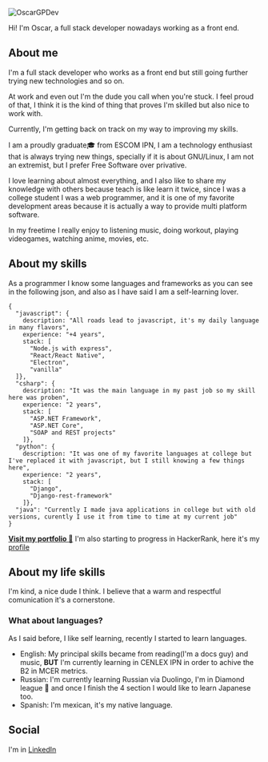 ![OscarGPDev](https://user-images.githubusercontent.com/23283637/163093119-f81e0c00-3548-48c0-a298-23f2f684c6e3.png)

Hi! I'm Oscar, a full stack developer nowadays working as a front end. 
## About me
I'm a full stack developer who works as a front end but still going further trying new technologies and so on.

At work and even out I'm the dude you call when you're stuck. I feel proud of that, I think it is the kind of thing that proves I'm skilled but also nice to work with.

Currently, I'm getting back on track on my way to improving my skills.

I am a proudly graduate:mortar_board: from ESCOM IPN, I am a technology enthusiast that is always trying new things, specially if it is about GNU/Linux, I am not an extremist, but I prefer Free Software over privative.

I love learning about almost everything, and I also like to share my knowledge with others because teach is like learn it twice, since I was a college student I was a web programmer, and it is one of my favorite development areas because it is actually a way to provide multi platform software.

In my freetime I really enjoy to listening music, doing workout, playing videogames, watching anime, movies, etc.

## About my skills
As a programmer I know some languages and frameworks as you can see in the following json, and also as I have said I am a self-learning lover.

```
{
  "javascript": {
    description: "All roads lead to javascript, it's my daily language in many flavors",
    experience: "+4 years",
    stack: [
      "Node.js with express",
      "React/React Native",
      "Electron",
      "vanilla"
  ]},
  "csharp": {
    description: "It was the main language in my past job so my skill here was proben",
    experience: "2 years",
    stack: [
      "ASP.NET Framework", 
      "ASP.NET Core", 
      "SOAP and REST projects"
    ]},
  "python": {
    description: "It was one of my favorite languages at college but I've replaced it with javascript, but I still knowing a few things here",
    experience: "2 years",
    stack: [
      "Django", 
      "Django-rest-framework"
    ]},
  "java": "Currently I made java applications in college but with old versions, curently I use it from time to time at my current job"
}
```

[**Visit my portfolio :briefcase:**](https://oscargpdev.tech/)
I'm also starting to progress in HackerRank, here it's my [profile](https://www.hackerrank.com/oscarprograb)


## About my life skills
I'm kind, a nice dude I think. I believe that a warm and respectful comunication it's a cornerstone.

### What about languages?
As I said before, I like self learning, recently I started to learn languages.
- English: My principal skills became from reading(I'm a docs guy) and music, **BUT** I'm currently learning in CENLEX IPN in order to achive the B2 in MCER metrics.
- Russian: I'm currently learning Russian via Duolingo, I'm in Diamond league :gem: and once I finish the 4 section I would like to learn Japanese too.
- Spanish: I'm mexican, it's my native language.

## Social
I'm in [LinkedIn](https://www.linkedin.com/in/oscargpdev)

